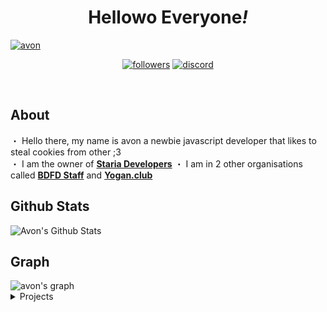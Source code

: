 <h1 align='center'>
  Hellowo Everyone<i>!</i>
  </h1>
    <p>
    <a href="https://soon.ga"><img src="https://cdn.discordapp.com/banners/780522171226390638/ce85f68cbd2902bb5e259584f60434c9.png?size=4096" alt="avon" /></a>
  </p>
<p align="center">
  <a href="https://github.com/AvonZzZ">
    <img alt="followers" title="Follow Me"src="https://img.shields.io/github/followers/AvonZzZ?color=236ad3&labelColor=1155ba&style=for-the-badge&logo=github&label=Follow%20me"/></a>
  <a href="https://discord.gg/3ZXwj2ht6X">
    <img alt="discord" title="Staria Developers" src="https://img.shields.io/discord/836214835959562300.svg?label=Staria+Developers&logo=discord&logoColor=ffffff&color=7389D8&labelColor=6A7EC2&style=for-the-badge"/><a/>
</p>
<br> 
 <h2> About </h2>
 <p>
  ・ Hello there, my name is avon a newbie javascript developer that likes to steal cookies from other ;3 <br>・ I am the owner of <a href="https://github.com/Staria-Developers"><b>Staria Developers</b></a> 
  ・ I am in 2 other organisations called <a href="https://github.com/BDFD-Staff"><b>BDFD Staff</b></a> and <a href="https://github.com/yogan.club"><b>Yogan.club</b></a>
</p>
 <h2> Github Stats </h2>
  <img alt="Avon's Github Stats" src="https://github-readme-stats.vercel.app/api?username=AvonZzZ&show_icons=true&theme=omni" />
 <h2> Graph </h2>
 <img src="https://activity-graph.herokuapp.com/graph?username=AvonZzZ&theme=cotton-candy" alt="avon's graph" /></a> 
 
 <details><summary> Projects </summary>
  <p><a href="https://github.com/Staria-Developers/yuuki"><b>Rin</b></a> -- a broken bot made with aoi.js  </p>
  </details>
